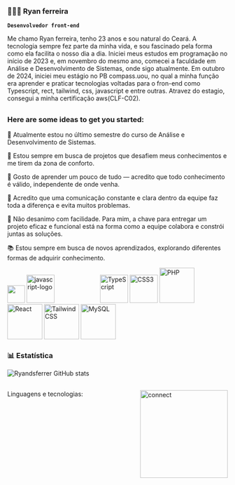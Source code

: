 ### 🧑🏽‍💻 Ryan ferreira

 **`Desenvolvedor front-end`**

 Me chamo Ryan ferreira, tenho 23 anos e sou natural do Ceará. A tecnologia sempre fez parte da minha vida, e sou fascinado pela forma como ela facilita o nosso dia a dia. Iniciei meus estudos em programação no início de 2023 e, em novembro do mesmo ano, comecei a faculdade em Análise e Desenvolvimento de Sistemas, onde sigo atualmente. Em outubro de 2024, iniciei meu estágio no PB compass.uou, no qual a minha função era aprender e praticar tecnologias voltadas para o fron-end como Typescript, rect, tailwind, css, javascript e entre outras. Atravez do estagio, consegui a minha certificação aws(CLF-C02).

##
### Here are some ideas to get you started: <br/>
🌱 Atualmente estou no último semestre do curso de Análise e Desenvolvimento de Sistemas.

👯 Estou sempre em busca de projetos que desafiem meus conhecimentos e me tirem da zona de conforto.

🎯 Gosto de aprender um pouco de tudo — acredito que todo conhecimento é válido, independente de onde venha.

🤝 Acredito que uma comunicação constante e clara dentro da equipe faz toda a diferença e evita muitos problemas.

💪 Não desanimo com facilidade. Para mim, a chave para entregar um projeto eficaz e funcional está na forma como a equipe colabora e constrói juntas as soluções.

📚 Estou sempre em busca de novos aprendizados, explorando diferentes formas de adquirir conhecimento.

<p>
  <img width="40" height="40" src="https://cdn.jsdelivr.net/gh/devicons/devicon@latest/icons/html5/html5-original.svg" />
  <img width="64" height="64" src="https://cdn.jsdelivr.net/gh/devicons/devicon@latest/icons/javascript/javascript-original.svg" alt="javascript-logo"/>
  <img style="margin-left: 100px;" src="https://cdn.jsdelivr.net/gh/devicons/devicon@latest/icons/typescript/typescript-original.svg" width="64" height="64" alt="TypeScript"/>
  <img src="https://cdn.jsdelivr.net/gh/devicons/devicon@latest/icons/css3/css3-original.svg" width="64" height="64" alt="CSS3"/>
  <img src="https://cdn.jsdelivr.net/gh/devicons/devicon@latest/icons/php/php-original.svg" width="80" alt="PHP"/>
  <img src="https://cdn.jsdelivr.net/gh/devicons/devicon@latest/icons/react/react-original.svg" width="80" alt="React"/>
  <img src="https://cdn.jsdelivr.net/gh/devicons/devicon@latest/icons/tailwindcss/tailwindcss-original.svg" width="80" alt="TailwindCSS"/>
  <img src="https://cdn.jsdelivr.net/gh/devicons/devicon@latest/icons/mysql/mysql-original-wordmark.svg" width="80" alt="MySQL"/>
  <img width="64" height="64" style="margin-left: -1000px;" src="https://cdn.jsdelivr.net/gh/devicons/devicon@latest/icons/amazonwebservices/amazonwebservices-plain-wordmark.svg" alt="amazon-web-services"/>
</p>

### 📊 Estatística
![Ryandsferrer GitHub stats](https://github-readme-stats.vercel.app/api?username=Ryanferre&show_icons=true&theme=tokyonight)

##
<div style="display: iline_block">
Linguagens e tecnologias:

<img align='right' alt='connect' src='https://media2.giphy.com/media/v1.Y2lkPTc5MGI3NjExd2xyM3V2NnI2dW1wbDByMWlramp1cWdkaG90c2Z0dDE2cnpyczA1cSZlcD12MV9pbnRlcm5hbF9naWZfYnlfaWQmY3Q9Zw/lQDdDwdZpfYRn1MsJy/giphy.gif' width='200' height='200'/>

</div>

##
